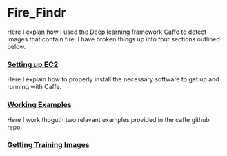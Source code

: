 Fire_Findr
======

Here I explan how I used the Deep learning framework [Caffe](http://caffe.berkeleyvision.org/) to detect images that contain fire. I have broken things up into four sections outlined below. 


### [Setting up EC2](/1_EC2_Setup)

Here I explain how to properly install the necessary software to get up and running with Caffe.


### [Working Examples](/2_Examples)

Here I work thoguth two relavant examples provided in the caffe github repo.


### [Getting Training Images](/3_Training_Images)







